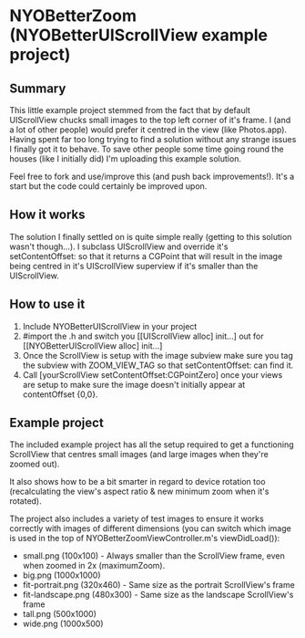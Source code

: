 NYOBetterZoom (NYOBetterUIScrollView example project)
=====================================================

Summary
-------

This little example project stemmed from the fact that by default UIScrollView chucks small images to the top left corner of it's frame. I (and a lot of other people) would prefer it centred in the view (like Photos.app). Having spent far too long trying to find a solution without any strange issues I finally got it to behave. To save other people some time going round the houses (like I initially did) I'm uploading this example solution.

Feel free to fork and use/improve this (and push back improvements!). It's a start but the code could certainly be improved upon.

How it works
------------

The solution I finally settled on is quite simple really (getting to this solution wasn't though...). I subclass UIScrollView and override it's setContentOffset: so that it returns a CGPoint that will result in the image being centred in it's UIScrollView superview if it's smaller than the UIScrollView.

How to use it
-------------

 1. Include NYOBetterUIScrollView in your project
 2. #import the .h and switch you [[UIScrollView alloc] init...] out for [[NYOBetterUIScrollView alloc] init...]
 3. Once the ScrollView is setup with the image subview make sure you tag the subview with ZOOM_VIEW_TAG so that setContentOffset: can find it.
 4. Call [yourScrollView setContentOffset:CGPointZero] once your views are setup to make sure the image doesn't initially appear at contentOffset {0,0}.

Example project
---------------

The included example project has all the setup required to get a functioning ScrollView that centres small images (and large images when they're zoomed out).

It also shows how to be a bit smarter in regard to device rotation too (recalculating the view's aspect ratio & new minimum zoom when it's rotated).

The project also includes a variety of test images to ensure it works correctly with images of different dimensions (you can switch which image is used in the top of NYOBetterZoomViewController.m's viewDidLoad()):

 * small.png (100x100) - Always smaller than the ScrollView frame, even when zoomed in 2x (maximumZoom).
 * big.png (1000x1000)
 * fit-portrait.png (320x460) - Same size as the portrait ScrollView's frame
 * fit-landscape.png (480x300) - Same size as the landscape ScrollView's frame
 * tall.png (500x1000)
 * wide.png (1000x500)